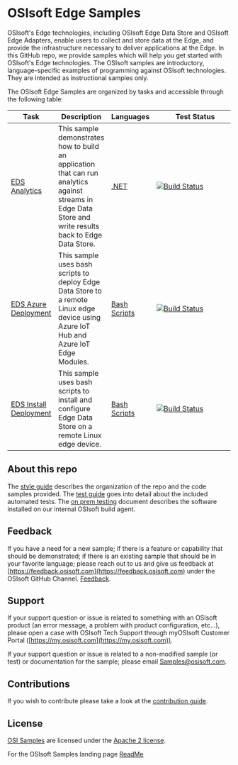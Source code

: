 # OSIsoft Edge Samples

OSIsoft's Edge technologies, including OSIsoft Edge Data Store and OSIsoft Edge Adapters, enable users to collect and store data at the Edge, and provide the infrastructure necessary to deliver applications at the Edge. In this GitHub repo, we provide samples which will help you get started with OSIsoft's Edge technologies. The OSIsoft samples are introductory, language-specific examples of programming against OSIsoft technologies. They are intended as instructional samples only.

The OSIsoft Edge Samples are organized by tasks and accessible through the following table:

| Task                                                                                                | Description                                                                                                                                               | Languages                                                                                 | &nbsp;&nbsp;&nbsp;&nbsp;&nbsp;&nbsp;&nbsp;&nbsp;&nbsp;&nbsp;Test&nbsp;Status&nbsp;&nbsp;&nbsp;&nbsp;&nbsp;&nbsp;&nbsp;&nbsp;&nbsp;&nbsp;                                                                                                                                                                                                                                                                                |
| --------------------------------------------------------------------------------------------------- | --------------------------------------------------------------------------------------------------------------------------------------------------------- | ----------------------------------------------------------------------------------------- | ----------------------------------------------------------------------------------------------------------------------------------------------------------------------------------------------------------------------------------------------------------------------------------------------------------------------------------------------------------------------------------------------------------------------- |
| [EDS Analytics](https://github.com/osisoft/sample-eds-eds_analytics-dotnet)                         | This sample demonstrates how to build an application that can run analytics against streams in Edge Data Store and write results back to Edge Data Store. | [.NET](https://github.com/osisoft/sample-eds-eds_analytics-dotnet)                        | [![Build Status](https://dev.azure.com/osieng/engineering/_apis/build/status/product-readiness/Edge/osisoft.sample-eds-eds_analytics-dotnet?repoName=osisoft%2Fsample-eds-eds_analytics-dotnet&branchName=master)](https://dev.azure.com/osieng/engineering/_build/latest?definitionId=2642&repoName=osisoft%2Fsample-eds-eds_analytics-dotnet&branchName=master)                                                       |
| [EDS Azure Deployment](https://github.com/osisoft/sample-eds-eds_azure_deployment-bash_scripts)     | This sample uses bash scripts to deploy Edge Data Store to a remote Linux edge device using Azure IoT Hub and Azure IoT Edge Modules.                     | [Bash Scripts](https://github.com/osisoft/sample-eds-eds_azure_deployment-bash_scripts)   | [![Build Status](https://dev.azure.com/osieng/engineering/_apis/build/status/product-readiness/Edge/osisoft.sample-eds-eds_azure_deployment-bash_scripts?repoName=osisoft%2Fsample-eds-eds_azure_deployment-bash_scripts&branchName=master)](https://dev.azure.com/osieng/engineering/_build/latest?definitionId=2643&repoName=osisoft%2Fsample-eds-eds_azure_deployment-bash_scripts&branchName=master)                |
| [EDS Install Deployment](https://github.com/osisoft/sample-eds-eds_install_deployment-bash_scripts) | This sample uses bash scripts to install and configure Edge Data Store on a remote Linux edge device.                                                     | [Bash Scripts](https://github.com/osisoft/sample-eds-eds_install_deployment-bash_scripts) | [![Build Status](https://dev.azure.com/osieng/engineering/_apis/build/status/product-readiness/Edge/osisoft.sample-eds-eds_install_deployment-bash_scripts?repoName=osisoft%2Fsample-eds-eds_install_deployment-bash_scripts&branchName=master)](https://dev.azure.com/osieng/engineering/_build/latest?definitionId=2644&repoName=osisoft%2Fsample-eds-eds_install_deployment-bash_scripts&branchName=master)          |

## About this repo

The [style guide](https://github.com/osisoft/.github/blob/main/STYLE_GUIDE.md) describes the organization of the repo and the code samples provided. The [test guide](https://github.com/osisoft/.github/blob/main/TEST_GUIDE.md) goes into detail about the included automated tests. The [on prem testing](https://github.com/osisoft/.github/blob/main/ON_PREM_TESTING.md) document describes the software installed on our internal OSIsoft build agent.

## Feedback

If you have a need for a new sample; if there is a feature or capability that should be demonstrated; if there is an existing sample that should be in your favorite language; please reach out to us and give us feedback at [https://feedback.osisoft.com](https://feedback.osisoft.com) under the OSIsoft GitHub Channel. [Feedback](https://feedback.osisoft.com/forums/922279-osisoft-github).

## Support

If your support question or issue is related to something with an OSIsoft product (an error message, a problem with product configuration, etc...), please open a case with OSIsoft Tech Support through myOSIsoft Customer Portal ([https://my.osisoft.com](https://my.osisoft.com)).

If your support question or issue is related to a non-modified sample (or test) or documentation for the sample; please email Samples@osisoft.com.

## Contributions

If you wish to contribute please take a look at the [contribution guide](https://github.com/osisoft/.github/blob/main/CONTRIBUTING.md).

## License

[OSI Samples](https://github.com/osisoft/OSI-Samples) are licensed under the [Apache 2 license](LICENSE).

For the OSIsoft Samples landing page [ReadMe](https://github.com/osisoft/OSI-Samples)
